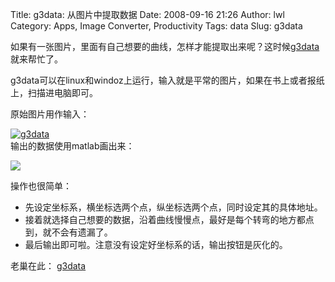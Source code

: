 Title: g3data: 从图片中提取数据
Date: 2008-09-16 21:26
Author: lwl
Category: Apps, Image Converter, Productivity
Tags: data
Slug: g3data

如果有一张图片，里面有自己想要的曲线，怎样才能提取出来呢？这时候[g3data](http://www.frantz.fi/software/g3data.php)就来帮忙了。  
  

g3data可以在linux和windoz上运行，输入就是平常的图片，如果在书上或者报纸上，扫描进电脑即可。

原始图片用作输入：  

[![g3data](http://i.linuxtoy.org/i/2008/09/g3data-thumb.png)](http://i.linuxtoy.org/i/2008/09/g3data.png)  
输出的数据使用matlab画出来：  

[![](http://i.linuxtoy.org/i/2008/09/matlab_output-300x225.png)](http://i.linuxtoy.org/i/2008/09/matlab_output.png)

操作也很简单：

-   先设定坐标系，横坐标选两个点，纵坐标选两个点，同时设定其的具体地址。
-   接着就选择自己想要的数据，沿着曲线慢慢点，最好是每个转弯的地方都点到，就不会有遗漏了。
-   最后输出即可啦。注意没有设定好坐标系的话，输出按钮是灰化的。

老巢在此： [g3data](http://www.frantz.fi/software/g3data.php)
